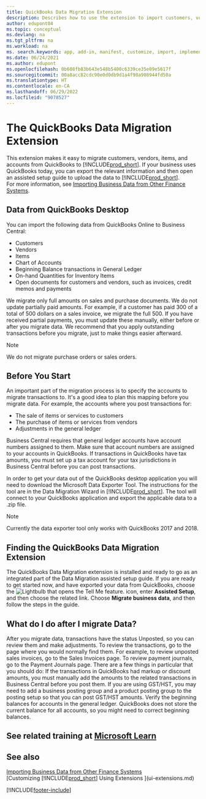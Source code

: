 ```yaml
---
title: QuickBooks Data Migration Extension
description: Describes how to use the extension to import customers, vendors, items, and accounts from QuickBooks Desktop to Business Central.
author: edupont04
ms.topic: conceptual
ms.devlang: na
ms.tgt_pltfrm: na
ms.workload: na
ms. search.keywords: app, add-in, manifest, customize, import, implement
ms.date: 06/24/2021
ms.author: edupont
ms.openlocfilehash: 0b608fb83b643e548b5400c6339ce35e09e5617f
ms.sourcegitcommit: 00a8acc82cdc90e0d0db9d1a4f98a908944fd50a
ms.translationtype: HT
ms.contentlocale: en-CA
ms.lasthandoff: 06/29/2022
ms.locfileid: "9078527"
---
```

# <a name="the-quickbooks-data-migration-extension"></a>The QuickBooks Data Migration Extension

This extension makes it easy to migrate customers, vendors, items, and accounts from QuickBooks to [!INCLUDE[prod_short](includes/prod_short.md)]. If your business uses QuickBooks today, you can export the relevant information and then open an assisted setup guide to upload the data to [!INCLUDE[prod_short](includes/prod_short.md)].  
For more information, see [Importing Business Data from Other Finance Systems](across-import-data-configuration-packages.md).

## <a name="data-from-quickbooks-desktop"></a>Data from QuickBooks Desktop

You can import the following data from QuickBooks Online to Business Central:

- Customers  
- Vendors  
- Items  
- Chart of Accounts  
- Beginning Balance transactions in General Ledger  
- On-hand Quantities for Inventory Items  
- Open documents for customers and vendors, such as invoices, credit memos and payments  

We migrate only full amounts on sales and purchase documents. We do not update partially paid amounts. For example, if a customer has paid 300 of a total of 500 dollars on a sales invoice, we migrate the full 500. If you have received partial payments, you must update these manually, either before or after you migrate data. We recommend that you apply outstanding transactions before you migrate, just to make things easier afterward.

> [!NOTE]
> We do not migrate purchase orders or sales orders.

## <a name="before-you-start"></a>Before You Start

An important part of the migration process is to specify the accounts to migrate transactions to. It's a good idea to plan this mapping before you migrate data. For example, the accounts where you post transactions for:

- The sale of items or services to customers  
- The purchase of items or services from vendors  
- Adjustments in the general ledger  

Business Central requires that general ledger accounts have account numbers assigned to them. Make sure that account numbers are assigned to your accounts in QuickBooks.
If transactions in QuickBooks have tax amounts, you must set up a tax account for your tax jurisdictions in Business Central before you can post transactions.

In order to get your data out of the QuickBooks desktop application you will need to download the Microsoft Data Exporter Tool.  The instructions for the tool are in the Data Migration Wizard in [!INCLUDE[prod_short](includes/prod_short.md)]. The tool will connect to your QuickBooks application and export the applicable data to a .zip file.  

> [!NOTE]
> Currently the data exporter tool only works with QuickBooks 2017 and 2018.

## <a name="finding-the-quickbooks-data-migration-extension"></a>Finding the QuickBooks Data Migration Extension

The QuickBooks Data Migration extension is installed and ready to go as an integrated part of the Data Migration assisted setup guide. If you are ready to get started now, and have exported your data from QuickBooks, choose the ![Lightbulb that opens the Tell Me feature.](media/ui-search/search_small.png "Tell me what you want to do") icon, enter **Assisted Setup**, and then choose the related link. Choose **Migrate business data**, and then follow the steps in the guide.  

## <a name="what-do-i-do-after-i-migrate-data"></a>What do I do after I migrate Data?

After you migrate data, transactions have the status Unposted, so you can review them and make adjustments. To review the transactions, go to the page where you would normally find them. For example, to review unposted sales invoices, go to the Sales Invoices page. To review payment journals, go to the Payment Journals page.
There are a few things in particular that you should do: If the transactions in QuickBooks had markup or discount amounts, you must manually add the amounts to the related transactions in Business Central before you post them.
If you are using GST/HST, you may need to add a business posting group and a product posting group to the posting setup so that you can post GST/HST amounts.
Verify the beginning balances for accounts in the general ledger. QuickBooks does not store the current balance for all accounts, so you might need to correct beginning balances.

## <a name="see-related-training-at-microsoft-learn"></a>See related training at [Microsoft Learn](/learn/modules/migrate-data-dynamics-365-business-central/)

## <a name="see-also"></a>See also 

[Importing Business Data from Other Finance Systems](across-import-data-configuration-packages.md)  
[Customizing [!INCLUDE[prod_short](includes/prod_short.md)] Using Extensions ](ui-extensions.md)  


[!INCLUDE[footer-include](includes/footer-banner.md)]